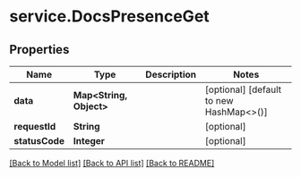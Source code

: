 # service.DocsPresenceGet

## Properties
Name | Type | Description | Notes
------------ | ------------- | ------------- | -------------
**data** | **Map&lt;String, Object&gt;** |  | [optional] [default to new HashMap<>()]
**requestId** | **String** |  | [optional] 
**statusCode** | **Integer** |  | [optional] 

[[Back to Model list]](../README.md#documentation-for-models) [[Back to API list]](../README.md#documentation-for-api-endpoints) [[Back to README]](../README.md)


